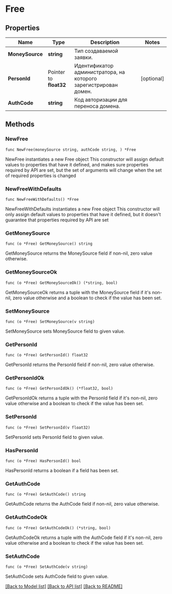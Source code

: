# Free

## Properties

Name | Type | Description | Notes
------------ | ------------- | ------------- | -------------
**MoneySource** | **string** | Тип создаваемой заявки. | 
**PersonId** | Pointer to **float32** | Идентификатор администратора, на которого зарегистрирован домен. | [optional] 
**AuthCode** | **string** | Код авторизации для переноса домена. | 

## Methods

### NewFree

`func NewFree(moneySource string, authCode string, ) *Free`

NewFree instantiates a new Free object
This constructor will assign default values to properties that have it defined,
and makes sure properties required by API are set, but the set of arguments
will change when the set of required properties is changed

### NewFreeWithDefaults

`func NewFreeWithDefaults() *Free`

NewFreeWithDefaults instantiates a new Free object
This constructor will only assign default values to properties that have it defined,
but it doesn't guarantee that properties required by API are set

### GetMoneySource

`func (o *Free) GetMoneySource() string`

GetMoneySource returns the MoneySource field if non-nil, zero value otherwise.

### GetMoneySourceOk

`func (o *Free) GetMoneySourceOk() (*string, bool)`

GetMoneySourceOk returns a tuple with the MoneySource field if it's non-nil, zero value otherwise
and a boolean to check if the value has been set.

### SetMoneySource

`func (o *Free) SetMoneySource(v string)`

SetMoneySource sets MoneySource field to given value.


### GetPersonId

`func (o *Free) GetPersonId() float32`

GetPersonId returns the PersonId field if non-nil, zero value otherwise.

### GetPersonIdOk

`func (o *Free) GetPersonIdOk() (*float32, bool)`

GetPersonIdOk returns a tuple with the PersonId field if it's non-nil, zero value otherwise
and a boolean to check if the value has been set.

### SetPersonId

`func (o *Free) SetPersonId(v float32)`

SetPersonId sets PersonId field to given value.

### HasPersonId

`func (o *Free) HasPersonId() bool`

HasPersonId returns a boolean if a field has been set.

### GetAuthCode

`func (o *Free) GetAuthCode() string`

GetAuthCode returns the AuthCode field if non-nil, zero value otherwise.

### GetAuthCodeOk

`func (o *Free) GetAuthCodeOk() (*string, bool)`

GetAuthCodeOk returns a tuple with the AuthCode field if it's non-nil, zero value otherwise
and a boolean to check if the value has been set.

### SetAuthCode

`func (o *Free) SetAuthCode(v string)`

SetAuthCode sets AuthCode field to given value.



[[Back to Model list]](../README.md#documentation-for-models) [[Back to API list]](../README.md#documentation-for-api-endpoints) [[Back to README]](../README.md)


